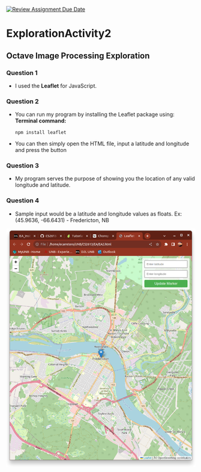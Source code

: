 [![Review Assignment Due Date](https://classroom.github.com/assets/deadline-readme-button-24ddc0f5d75046c5622901739e7c5dd533143b0c8e959d652212380cedb1ea36.svg)](https://classroom.github.com/a/kCrKdl4V)
# ExplorationActivity2

## Octave Image Processing Exploration

### Question 1
- I used the **Leaflet** for JavaScript.

### Question 2
- You can run my program by installing the Leaflet package using:
	**Terminal command:**
	```
	npm install leaflet
	```
- You can then simply open the HTML file, input a latitude and longitude and press the button

### Question 3
- My program serves the purpose of showing you the location of any valid longitude and latitude.

### Question 4
- Sample input would be a latitude and longitude values as floats. Ex: (45.9636, -66.6431) - Fredericton, NB

![Here is some sampe output:](Output.png "Sample Output")
